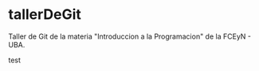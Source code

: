 # tallerDeGit

Taller de Git de la materia "Introduccion a la Programacion" de la FCEyN - UBA.

test
